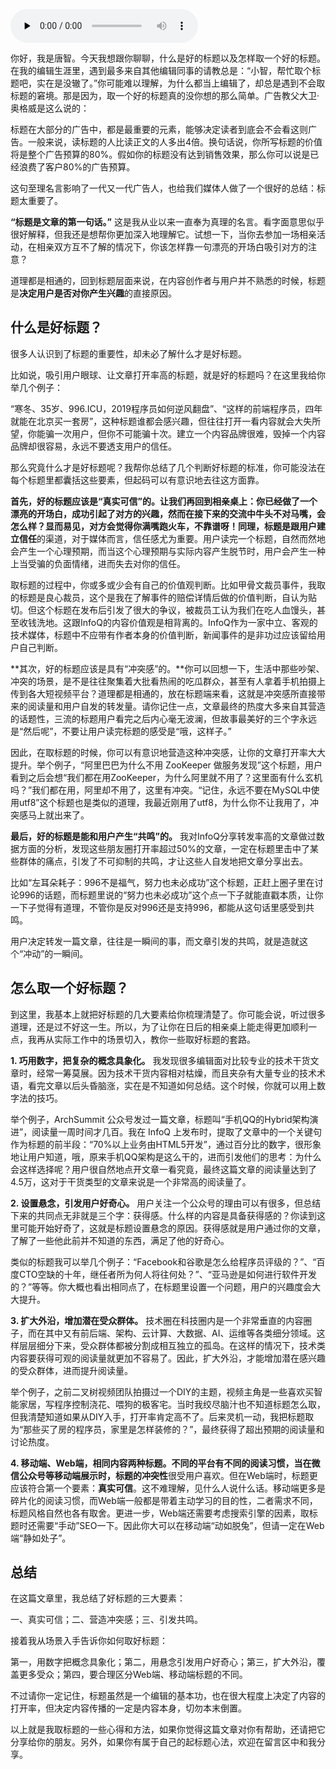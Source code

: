 <audio id="audio" title="04 | 如何取一个好的文章标题？" controls="" preload="none"><source id="mp3" src="https://static001.geekbang.org/resource/audio/ff/5f/ffd5e49050c78b784a14e989cc0f855f.mp3"></audio>

你好，我是唐智。今天我想跟你聊聊，什么是好的标题以及怎样取一个好的标题。在我的编辑生涯里，遇到最多来自其他编辑同事的请教总是：“小智，帮忙取个标题吧，实在是没辙了。”你可能难以理解，为什么都当上编辑了，却总是遇到不会取标题的窘境。那是因为，取一个好的标题真的没你想的那么简单。广告教父大卫·奥格威是这么说的：

> 
标题在大部分的广告中，都是最重要的元素，能够决定读者到底会不会看这则广告。一般来说，读标题的人比读正文的人多出4倍。换句话说，你所写标题的价值将是整个广告预算的80%。假如你的标题没有达到销售效果，那么你可以说是已经浪费了客户80%的广告预算。


这句至理名言影响了一代又一代广告人，也给我们媒体人做了一个很好的总结：标题太重要了。

**“标题是文章的第一句话。”** 这是我从业以来一直奉为真理的名言。看字面意思似乎很好解释，但我还是想帮你更加深入地理解它。试想一下，当你去参加一场相亲活动，在相亲双方互不了解的情况下，你该怎样靠一句漂亮的开场白吸引对方的注意？

道理都是相通的，回到标题层面来说，在内容创作者与用户并不熟悉的时候，标题是**决定用户是否对你产生兴趣**的直接原因。

## 什么是好标题？

很多人认识到了标题的重要性，却未必了解什么才是好标题。

比如说，吸引用户眼球、让文章打开率高的标题，就是好的标题吗？在这里我给你举几个例子：

“寒冬、35岁、996.ICU，2019程序员如何逆风翻盘”、“这样的前端程序员，四年就能在北京买一套房”，这种标题谁都会感兴趣，但往往打开一看内容就会大失所望，你能骗一次用户，但你不可能骗十次。建立一个内容品牌很难，毁掉一个内容品牌却很容易，永远不要透支用户的信任。

那么究竟什么才是好标题呢？我帮你总结了几个判断好标题的标准，你可能没法在每个标题里都囊括这些要素，但起码可以有意识地去往这方面靠。

**首先，好的标题应该是“真实可信”的。<strong>让我们再回到相亲桌上：你已经做了一个漂亮的开场白，成功引起了对方的兴趣，然而在接下来的交流中牛头不对马嘴，会怎么样？显而易见，对方会觉得你满嘴跑火车，不靠谱呀！同理，标题是跟用户**建立信任</strong>的渠道，对于媒体而言，信任感尤为重要。用户读完一个标题，自然而然地会产生一个心理预期，而当这个心理预期与实际内容产生脱节时，用户会产生一种上当受骗的负面情绪，进而失去对你的信任。

取标题的过程中，你或多或少会有自己的价值观判断。比如甲骨文裁员事件，我取的标题是良心裁员，这个是我在了解事件的赔偿详情后做的价值判断，自认为贴切。但这个标题在发布后引发了很大的争议，被裁员工认为我们在吃人血馒头，甚至收钱洗地。这跟InfoQ的内容价值观是相背离的。InfoQ作为一家中立、客观的技术媒体，标题中不应带有作者本身的价值判断，新闻事件的是非功过应该留给用户自己判断。

**其次，好的标题应该是具有“冲突感”的。**你可以回想一下，生活中那些吵架、冲突的场景，是不是往往聚集着大批看热闹的吃瓜群众，甚至有人拿着手机拍摄上传到各大短视频平台？道理都是相通的，放在标题端来看，这就是冲突感所直接带来的阅读量和用户自发的转发量。请你记住一点，文章最终的热度大多来自其营造的话题性，三流的标题用户看完之后内心毫无波澜，但故事最美好的三个字永远是“然后呢”，不要让用户读完标题的感受是“哦，这样子。”

因此，在取标题的时候，你可以有意识地营造这种冲突感，让你的文章打开率大大提升。举个例子，“阿里巴巴为什么不用 ZooKeeper 做服务发现”这个标题，用户看到之后会想“我们都在用ZooKeeper，为什么阿里就不用了？这里面有什么玄机吗？”我们都在用，阿里却不用了，这里有冲突。“记住，永远不要在MySQL中使用utf8”这个标题也是类似的道理，我最近刚用了utf8，为什么你不让我用了，冲突感马上就出来了。

**最后，好的标题是能和用户产生“共鸣”的。** 我对InfoQ分享转发率高的文章做过数据方面的分析，发现这些朋友圈打开率超过50%的文章，一定在标题里击中了某些群体的痛点，引发了不可抑制的共鸣，才让这些人自发地把文章分享出去。

比如“左耳朵耗子：996不是福气，努力也未必成功”这个标题，正赶上圈子里在讨论996的话题，而标题里说的“努力也未必成功”这个点一下子就能直戳本质，让你一下子觉得有道理，不管你是反对996还是支持996，都能从这句话里感受到共鸣。

用户决定转发一篇文章，往往是一瞬间的事，而文章引发的共鸣，就是造就这个“冲动”的一瞬间。

## 怎么取一个好标题？

到这里，我基本上就把好标题的几大要素给你梳理清楚了。你可能会说，听过很多道理，还是过不好这一生。所以，为了让你在日后的相亲桌上能走得更加顺利一点，我再从实际工作中的场景切入，教你一些取好标题的套路。

**1. 巧用数字，把复杂的概念具象化。** 我发现很多编辑面对比较专业的技术干货文章时，经常一筹莫展。因为技术干货内容相对枯燥，而且夹杂有大量专业的技术术语，看完文章以后头昏脑涨，实在是不知道如何总结。这个时候，你就可以用上数字法的技巧。

举个例子，ArchSummit 公众号发过一篇文章，标题叫“手机QQ的Hybrid架构演进”，阅读量一周时间才几百。我在 InfoQ 上发布时，提取了文章中的一个关键句作为标题的前半段：“70%以上业务由HTML5开发”，通过百分比的数字，很形象地让用户知道，哦，原来手机QQ架构是这么干的，进而引发他们的思考：为什么会这样选择呢？用户很自然地点开文章一看究竟，最终这篇文章的阅读量达到了4.5万，这对于干货类型的文章来说是一个非常高的阅读量了。

**2. 设置悬念，引发用户好奇心。** 用户关注一个公众号的理由可以有很多，但总结下来的共同点无非就是三个字：获得感。什么样的内容是具备获得感的？你读到这里可能开始好奇了，这就是标题设置悬念的原因。获得感就是用户通过你的文章，了解了一些他此前并不知道的东西，满足了他的好奇心。

类似的标题我可以举几个例子：“Facebook和谷歌是怎么给程序员评级的？”、“百度CTO空缺的十年，继任者所为何人将往何处？”、“亚马逊是如何进行软件开发的？”等等。你大概也看出相同点了，在标题里设置一个问题，用户的兴趣度会大大提升。

**3. 扩大外沿，增加潜在受众群体。** 技术圈在科技圈内是一个非常垂直的内容圈子，而在其中又有前后端、架构、云计算、大数据、AI、运维等各类细分领域。这样层层细分下来，受众群体都被分割成相互独立的孤岛。在这样的情况下，技术类内容要获得可观的阅读量就更加不容易了。因此，扩大外沿，才能增加潜在感兴趣的受众群体，进而提升阅读量。

举个例子，之前二叉树视频团队拍摄过一个DIY的主题，视频主角是一些喜欢买智能家居，写程序控制浇花、喂狗的极客宅。当时我绞尽脑汁也不知道标题怎么取，但我清楚知道如果从DIY入手，打开率肯定高不了。后来灵机一动，我把标题取为“那些买了房的程序员，家里是怎样装修的？”，最终获得了超出预期的阅读量和讨论热度。

**4. 移动端、Web端，相同内容两种标题。<strong>不同的平台有不同的阅读习惯，当在微信公众号等移动端展示时，标题的**冲突性</strong>很受用户喜欢。但在Web端时，标题更应该符合第一个要素：**真实可信**。这不难理解，见什么人说什么话。移动端更多是碎片化的阅读习惯，而Web端一般都是带着主动学习的目的性，二者需求不同，标题风格自然也各有取舍。更进一步，Web端还需要考虑搜索引擎的因素，取标题时还需要“手动”SEO一下。因此你大可以在移动端“动如脱兔”，但请一定在Web端“静如处子”。

## 总结

在这篇文章里，我总结了好标题的三大要素：

一、真实可信；二、营造冲突感；三、引发共鸣。

接着我从场景入手告诉你如何取好标题：

第一，用数字把概念具象化；第二，用悬念引发用户好奇心；第三，扩大外沿，覆盖更多受众；第四，要合理区分Web端、移动端标题的不同。

不过请你一定记住，标题虽然是一个编辑的基本功，也在很大程度上决定了内容的打开率，但决定内容传播的一定是内容本身，切勿本末倒置。

以上就是我取标题的一些心得和方法，如果你觉得这篇文章对你有帮助，还请把它分享给你的朋友。另外，如果你有属于自己的起标题心法，欢迎在留言区中和我分享。

<img src="https://static001.geekbang.org/resource/image/6d/49/6da17e5854e2b0b6a9d6f456b60eef49.jpg" alt="">
